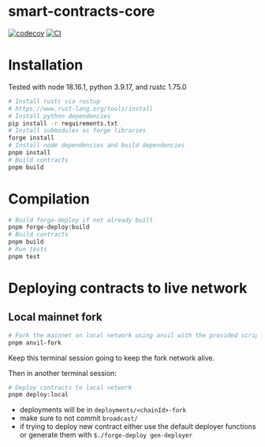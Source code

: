 # smart-contracts-core

[![codecov](https://codecov.io/gh/Storm-Labs-Inc/smart-contracts-core/branch/master/graph/badge.svg?token=TT68C116IT)](https://codecov.io/gh/Storm-Labs-Inc/smart-contracts-core)
[![CI](https://github.com/Storm-Labs-Inc/smart-contracts-core/actions/workflows/ci.yml/badge.svg)](https://github.com/Storm-Labs-Inc/smart-contracts-core/actions/workflows/ci.yml)

# Installation

Tested with node 18.16.1, python 3.9.17, and rustc 1.75.0

```sh
# Install rustc via rustup
# https://www.rust-lang.org/tools/install
# Install python dependencies
pip install -r requirements.txt
# Install submodules as forge libraries
forge install
# Install node dependencies and build dependencies
pnpm install
# Build contracts
pnpm build
```

# Compilation

```sh
# Build forge-deploy if not already built
pnpm forge-deploy:build
# Build contracts
pnpm build
# Run tests
pnpm test
```

# Deploying contracts to live network

## Local mainnet fork

```sh
# Fork the mainnet on local network using anvil with the provided script
pnpm anvil-fork
```

Keep this terminal session going to keep the fork network alive.

Then in another terminal session:

```sh
# Deploy contracts to local network
pnpm deploy:local
```

- deployments will be in `deployments/<chainId>-fork`
- make sure to not commit `broadcast/`
- if trying to deploy new contract either use the default deployer functions or generate them with
  `$./forge-deploy gen-deployer`
